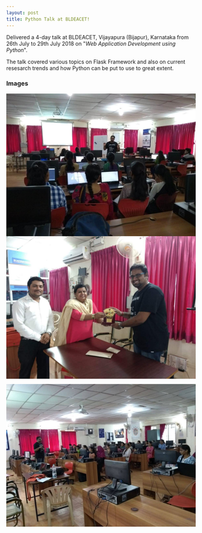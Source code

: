 ```yaml
---
layout: post
title: Python Talk at BLDEACET!
---
```


<div class="container">
  <p>Delivered a 4-day talk at BLDEACET, Vijayapura (Bijapur), Karnataka from 26th July to 29th July 2018 on "<i>Web Application Development using Python</i>".</p>
  <p>The talk covered various topics on Flask Framework and also on current resesarch trends and how Python can be put to use to great extent.</p>
  <h3>Images</h3>
  <div class="row">
    <div class="col-md-4">
      <div class="thumbnail">
        <a href="../images/bldeacet/talk1.jpg" target="_blank">
          <img src="../images/bldeacet/talk1.jpg" class="img-rounded" align="left" alt="Talk at BLDEACET" >
          <div class="caption">
          </div>
        </a>
      </div>
    </div>
    <div class="col-md-4">
      <div class="thumbnail">
        <a href="../images/bldeacet/talk2.jpg" target="_blank">
          <img src="../images/bldeacet/talk2.jpg" class="img-rounded" align="center" alt="Talk at BLDEACET" >
          <div class="caption">
            <p></p>
          </div>
        </a>
      </div>
    </div>
    <div class="col-md-4">
      <div class="thumbnail">
        <a href="../images/bldeacet/talk3.jpg" target="_blank">
          <img src="../images/bldeacet/talk3.jpg" class="img-rounded" align="right" alt="Talk at BLDEACET" >
          <div class="caption">
            <p></p>
          </div>
        </a>
      </div>
    </div>
  </div>
</div>